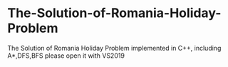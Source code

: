 # The-Solution-of-Romania-Holiday-Problem
The Solution of Romania Holiday Problem implemented in C++, including A*,DFS,BFS
please open it with VS2019
